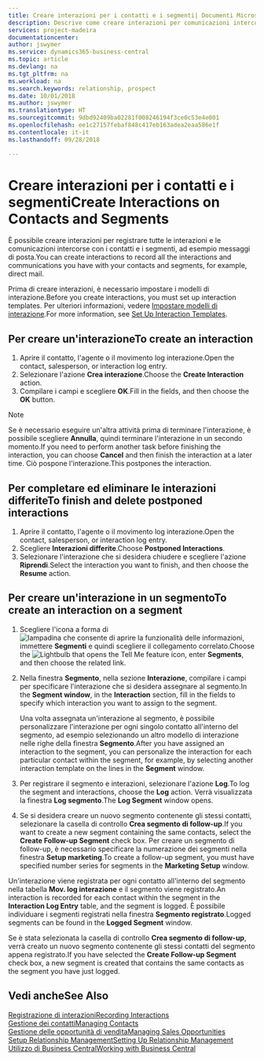 ```yaml
---
title: Creare interazioni per i contatti e i segmenti| Documenti Microsoft
description: Descrive come creare interazioni per comunicazioni intercorse con i contatti e i segmenti in Business Central, ad esempio messaggi di posta diretta.
services: project-madeira
documentationcenter: 
author: jswymer
ms.service: dynamics365-business-central
ms.topic: article
ms.devlang: na
ms.tgt_pltfrm: na
ms.workload: na
ms.search.keywords: relationship, prospect
ms.date: 10/01/2018
ms.author: jswymer
ms.translationtype: HT
ms.sourcegitcommit: 9dbd92409ba02281f008246194f3ce0c53e4e001
ms.openlocfilehash: ee1c27157febaf848c417eb163adea2eaa586e1f
ms.contentlocale: it-it
ms.lasthandoff: 09/28/2018

---
```

# <a name="create-interactions-on-contacts-and-segments"></a><span data-ttu-id="3e463-103">Creare interazioni per i contatti e i segmenti</span><span class="sxs-lookup"><span data-stu-id="3e463-103">Create Interactions on Contacts and Segments</span></span>
<span data-ttu-id="3e463-104">È possibile creare interazioni per registrare tutte le interazioni e le comunicazioni intercorse con i contatti e i segmenti, ad esempio messaggi di posta.</span><span class="sxs-lookup"><span data-stu-id="3e463-104">You can create interactions to record all the interactions and communications you have with your contacts and segments, for example, direct mail.</span></span>

<span data-ttu-id="3e463-105">Prima di creare interazioni, è necessario impostare i modelli di interazione.</span><span class="sxs-lookup"><span data-stu-id="3e463-105">Before you create interactions, you must set up interaction templates.</span></span> <span data-ttu-id="3e463-106">Per ulteriori informazioni, vedere [Impostare modelli di interazione](marketing-interactions.md).</span><span class="sxs-lookup"><span data-stu-id="3e463-106">For more information, see  [Set Up Interaction Templates](marketing-interactions.md).</span></span>

## <a name="to-create-an-interaction"></a><span data-ttu-id="3e463-107">Per creare un'interazione</span><span class="sxs-lookup"><span data-stu-id="3e463-107">To create an interaction</span></span>
1. <span data-ttu-id="3e463-108">Aprire il contatto, l'agente o il movimento log interazione.</span><span class="sxs-lookup"><span data-stu-id="3e463-108">Open the contact, salesperson, or interaction log entry.</span></span>
2. <span data-ttu-id="3e463-109">Selezionare l'azione **Crea interazione**.</span><span class="sxs-lookup"><span data-stu-id="3e463-109">Choose the **Create Interaction** action.</span></span>
3. <span data-ttu-id="3e463-110">Compilare i campi e scegliere **OK**.</span><span class="sxs-lookup"><span data-stu-id="3e463-110">Fill in the fields, and then choose the **OK** button.</span></span>

> [!NOTE]  
>   <span data-ttu-id="3e463-111">Se è necessario eseguire un'altra attività prima di terminare l'interazione, è possibile scegliere **Annulla**, quindi terminare l'interazione in un secondo momento.</span><span class="sxs-lookup"><span data-stu-id="3e463-111">If you need to perform another task before finishing the interaction, you can choose **Cancel** and then finish the interaction at a later time.</span></span> <span data-ttu-id="3e463-112">Ciò pospone l'interazione.</span><span class="sxs-lookup"><span data-stu-id="3e463-112">This postpones the interaction.</span></span>

## <a name="to-finish-and-delete-postponed-interactions"></a><span data-ttu-id="3e463-113">Per completare ed eliminare le interazioni differite</span><span class="sxs-lookup"><span data-stu-id="3e463-113">To finish and delete postponed interactions</span></span>
1. <span data-ttu-id="3e463-114">Aprire il contatto, l'agente o il movimento log interazione.</span><span class="sxs-lookup"><span data-stu-id="3e463-114">Open the contact, salesperson, or interaction log entry.</span></span>
2. <span data-ttu-id="3e463-115">Scegliere **Interazioni differite**.</span><span class="sxs-lookup"><span data-stu-id="3e463-115">Choose **Postponed Interactions**.</span></span>
3. <span data-ttu-id="3e463-116">Selezionare l'interazione che si desidera chiudere e scegliere l'azione **Riprendi**.</span><span class="sxs-lookup"><span data-stu-id="3e463-116">Select the interaction you want to finish, and then choose the **Resume** action.</span></span>

## <a name="to-create-an-interaction-on-a-segment"></a><span data-ttu-id="3e463-117">Per creare un'interazione in un segmento</span><span class="sxs-lookup"><span data-stu-id="3e463-117">To create an interaction on a segment</span></span>
1. <span data-ttu-id="3e463-118">Scegliere l'icona a forma di ![lampadina che consente di aprire la funzionalità delle informazioni](media/ui-search/search_small.png "Informazioni sull'operazione che si desidera eseguire"), immettere **Segmenti** e quindi scegliere il collegamento correlato.</span><span class="sxs-lookup"><span data-stu-id="3e463-118">Choose the ![Lightbulb that opens the Tell Me feature](media/ui-search/search_small.png "Tell me what you want to do") icon, enter **Segments**, and then choose the related link.</span></span>
2. <span data-ttu-id="3e463-119">Nella finestra **Segmento**, nella sezione **Interazione**, compilare i campi per specificare l'interazione che si desidera assegnare al segmento.</span><span class="sxs-lookup"><span data-stu-id="3e463-119">In the **Segment window**, in the **Interaction** section, fill in the fields to specify which interaction you want to assign to the segment.</span></span>

    <span data-ttu-id="3e463-120">Una volta assegnata un'interazione al segmento, è possibile personalizzare l'interazione per ogni singolo contatto all'interno del segmento, ad esempio selezionando un altro modello di interazione nelle righe della finestra **Segmento**.</span><span class="sxs-lookup"><span data-stu-id="3e463-120">After you have assigned an interaction to the segment, you can personalize the interaction for each particular contact within the segment, for example, by selecting another interaction template on the lines in the **Segment** window.</span></span>  
3. <span data-ttu-id="3e463-121">Per registrare il segmento e interazioni, selezionare l'azione **Log**.</span><span class="sxs-lookup"><span data-stu-id="3e463-121">To log the segment and interactions, choose the **Log** action.</span></span> <span data-ttu-id="3e463-122">Verrà visualizzata la finestra **Log segmento**.</span><span class="sxs-lookup"><span data-stu-id="3e463-122">The **Log Segment** window opens.</span></span>
4. <span data-ttu-id="3e463-123">Se si desidera creare un nuovo segmento contenente gli stessi contatti, selezionare la casella di controllo **Crea segmento di follow-up**.</span><span class="sxs-lookup"><span data-stu-id="3e463-123">If you want to create a new segment containing the same contacts, select the **Create Follow-up Segment** check box.</span></span> <span data-ttu-id="3e463-124">Per creare un segmento di follow-up, è necessario specificare la numerazione dei segmenti nella finestra **Setup marketing**.</span><span class="sxs-lookup"><span data-stu-id="3e463-124">To create a follow-up segment, you must have specified number series for segments in the **Marketing Setup** window.</span></span>

<span data-ttu-id="3e463-125">Un'interazione viene registrata per ogni contatto all'interno del segmento nella tabella **Mov. log interazione** e il segmento viene registrato.</span><span class="sxs-lookup"><span data-stu-id="3e463-125">An interaction is recorded for each contact within the segment in the **Interaction Log Entry** table, and the segment is logged.</span></span> <span data-ttu-id="3e463-126">È possibile individuare i segmenti registrati nella finestra **Segmento registrato**.</span><span class="sxs-lookup"><span data-stu-id="3e463-126">Logged segments can be found in the **Logged Segment** window.</span></span>

<span data-ttu-id="3e463-127">Se è stata selezionata la casella di controllo **Crea segmento di follow-up**, verrà creato un nuovo segmento contenente gli stessi contatti del segmento appena registrato.</span><span class="sxs-lookup"><span data-stu-id="3e463-127">If you have selected the **Create Follow-up Segment** check box, a new segment is created that contains the same contacts as the segment you have just logged.</span></span>

## <a name="see-also"></a><span data-ttu-id="3e463-128">Vedi anche</span><span class="sxs-lookup"><span data-stu-id="3e463-128">See Also</span></span>
[<span data-ttu-id="3e463-129">Registrazione di interazioni</span><span class="sxs-lookup"><span data-stu-id="3e463-129">Recording Interactions</span></span>](marketing-interactions.md)  
[<span data-ttu-id="3e463-130">Gestione dei contatti</span><span class="sxs-lookup"><span data-stu-id="3e463-130">Managing Contacts</span></span>](marketing-contacts.md)  
[<span data-ttu-id="3e463-131">Gestione delle opportunità di vendita</span><span class="sxs-lookup"><span data-stu-id="3e463-131">Managing Sales Opportunities</span></span>](marketing-manage-sales-opportunities.md)  
[<span data-ttu-id="3e463-132">Setup Relationship Management</span><span class="sxs-lookup"><span data-stu-id="3e463-132">Setting Up Relationship Management</span></span>](marketing-setup-marketing.md)  
[<span data-ttu-id="3e463-133">Utilizzo di Business Central</span><span class="sxs-lookup"><span data-stu-id="3e463-133">Working with Business Central</span></span>](ui-work-product.md)

